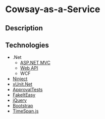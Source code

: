 Cowsay-as-a-Service
===================

Description
-----------

Technologies
------------
- .Net
    - [ASP.NET MVC](http://asp.net/mvc/mvc5)
    - [Web API](http://asp.net/web-api)
    - WCF 
- [Ninject](http://www.ninject.org)
- [xUnit.Net](http://xunit.github.io)
- [ApprovalTests](http://github.com/approvals/ApprovalTests.Net)
- [FakeItEasy](http://fakeiteasy.github.io)
- [jQuery](http://jquery.com)
- [Bootstrap](http://getbootstrap.com)
- [TimeSpan.js](http://github.com/mstum/TimeSpan.js)
